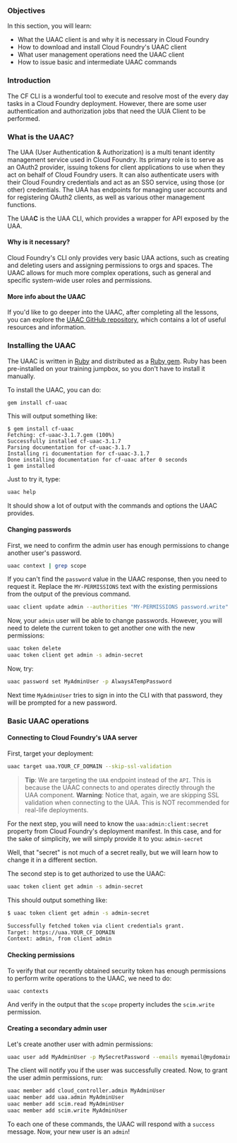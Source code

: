 ### Objectives

In this section, you will learn:

* What the UAAC client is and why it is necessary in Cloud Foundry
* How to download and install Cloud Foundry's UAAC client
* What user management operations need the UAAC client
* How to issue basic and intermediate UAAC commands

### Introduction

The CF CLI is a wonderful tool to execute and resolve most of the every day tasks in a Cloud Foundry deployment.
However, there are some user authentication and authorization jobs that need the UUA Client to be performed.
### What is the UAAC?

The UAA (User Authentication \& Authorization) is a multi tenant identity management service used in Cloud Foundry. Its primary role is to serve as an OAuth2 provider, issuing tokens for client applications to use when they act on behalf of Cloud Foundry users. It can also authenticate users with their Cloud Foundry credentials and act as an SSO service, using those (or other) credentials. The UAA has endpoints for managing user accounts and for registering OAuth2 clients, as well as various other management functions.

The UAA**C** is the UAA CLI, which provides a wrapper for API exposed by the UAA.

#### Why is it necessary?

Cloud Foundry's CLI only provides very basic UAA actions, such as creating and deleting users and assigning permissions to orgs and spaces.
The UAAC allows for much more complex operations, such as general and specific system-wide user roles and permissions.

#### More info about the UAAC

If you'd like to go deeper into the UAAC, after completing all the lessons, you can explore the [UAAC GitHub repository](https://github.com/cloudfoundry/cf-uaac), which contains a lot of useful resources and information.
### Installing the UAAC

The UAAC is written in [Ruby](http://www.ruby-lang.org) and distributed as a [Ruby gem](https://en.wikipedia.org/wiki/RubyGems). Ruby has been pre-installed on your training jumpbox, so you don't have to install it manually.

To install the UAAC, you can do:

```sh
gem install cf-uaac
```

This will output something like:

```
$ gem install cf-uaac
Fetching: cf-uaac-3.1.7.gem (100%)
Successfully installed cf-uaac-3.1.7
Parsing documentation for cf-uaac-3.1.7
Installing ri documentation for cf-uaac-3.1.7
Done installing documentation for cf-uaac after 0 seconds
1 gem installed
```

Just to try it, type:

```sh
uaac help
```

It should show a lot of output with the commands and options the UAAC provides.
#### Changing passwords

First, we need to confirm the admin user has enough permissions to change another user's password.

```sh
uaac context | grep scope
```

If you can't find the `password` value in the UAAC response, then you need to request it.
Replace the `MY-PERMISSIONS` text with the existing permissions from the output of the previous command.

```sh
uaac client update admin --authorities "MY-PERMISSIONS password.write"
```

Now, your `admin` user will be able to change passwords. However, you will need to delete the current token to get another one with the new permissions:

```sh
uaac token delete
uaac token client get admin -s admin-secret
```

Now, try:

```sh
uaac password set MyAdminUser -p AlwaysATempPassword
```

Next time `MyAdminUser` tries to sign in into the CLI with that password, they will be prompted for a new password.

### Basic UAAC operations

#### Connecting to Cloud Foundry's UAA server

First, target your deployment:

```sh
uaac target uaa.YOUR_CF_DOMAIN --skip-ssl-validation
```
> **Tip**: We are targeting the `UAA` endpoint instead of the `API`. This is because the UAAC connects to and operates directly through the UAA component.
> **Warning**: Notice that, again, we are skipping SSL validation when connecting to the UAA. This is NOT recommended for real-life deployments.

For the next step, you will need to know the `uaa:admin:client:secret` property from Cloud Foundry's deployment manifest.
In this case, and for the sake of simplicity, we will simply provide it to you: `admin-secret`

Well, that "secret" is not much of a secret really, but we will learn how to change it in a different section.

The second step is to get authorized to use the UAAC:

```sh
uaac token client get admin -s admin-secret
```

This should output something like:

```sh
$ uaac token client get admin -s admin-secret

Successfully fetched token via client credentials grant.
Target: https://uaa.YOUR_CF_DOMAIN
Context: admin, from client admin
```
#### Checking permissions

To verify that our recently obtained security token has enough permissions to perform write operations to the UAAC, we need to do:

```sh
uaac contexts
```

And verify in the output that the `scope` property includes the `scim.write` permission.

#### Creating a secondary admin user

Let's create another user with admin permissions:

```sh
uaac user add MyAdminUser -p MySecretPassword --emails myemail@mydomain.com
```

The client will notify you if the user was successfully created.
Now, to grant the user admin permissions, run:

```sh
uaac member add cloud_controller.admin MyAdminUser
uaac member add uaa.admin MyAdminUser
uaac member add scim.read MyAdminUser
uaac member add scim.write MyAdminUser
```

To each one of these commands, the UAAC will respond with a `success` message.
Now, your new user is an `admin`!
